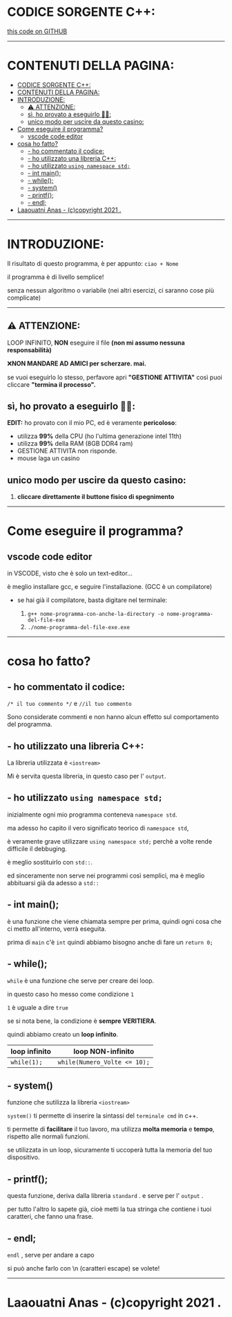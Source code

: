 # CODICE SORGENTE C++: 

[this code on GITHUB](https://github.com/Laaouatni/myCode/blob/main/c%2B%2B/Esercizi-Base%20%5Blaaouatni%5D/ciao-nome-laaouatni/laa0_ciao-Nome.cpp)

----------------------------------------------------------------

# CONTENUTI DELLA PAGINA:
- [CODICE SORGENTE C++:](#codice-sorgente-c)
- [CONTENUTI DELLA PAGINA:](#contenuti-della-pagina)
- [INTRODUZIONE:](#introduzione)
  - [⚠ ATTENZIONE:](#-attenzione)
  - [sì, ho provato a eseguirlo 🤦‍♂️:](#sì-ho-provato-a-eseguirlo-️)
  - [unico modo per uscire da questo casino:](#unico-modo-per-uscire-da-questo-casino)
- [Come eseguire il programma?](#come-eseguire-il-programma)
  - [vscode code editor](#vscode-code-editor)
- [cosa ho fatto?](#cosa-ho-fatto)
  - [- ho commentato il codice:](#--ho-commentato-il-codice)
  - [- ho utilizzato una libreria C++:](#--ho-utilizzato-una-libreria-c)
  - [- ho utilizzato `using namespace std;`](#--ho-utilizzato-using-namespace-std)
  - [- int main();](#--int-main)
  - [-  while();](#---while)
  - [- system()](#--system)
  - [- printf();](#--printf)
  - [- endl;](#--endl)
- [Laaouatni Anas - (c)copyright 2021 .](#laaouatni-anas---ccopyright-2021-)

----------------------------------------------------------------
# INTRODUZIONE:

Il risultato di questo programma, è per appunto: `ciao + Nome`

il programma è di livello semplice!

senza nessun algoritmo o variabile (nei altri esercizi, ci saranno cose più complicate)

----------------------------------------------------------------

## ⚠ ATTENZIONE:

LOOP INFINITO, **NON** eseguire il file **(non mi assumo nessuna responsabilità)**

❌**NON MANDARE AD AMICI per scherzare. mai.**

se vuoi eseguirlo lo stesso, perfavore apri **"GESTIONE ATTIVITA"** così puoi cliccare **"termina il processo".**

## sì, ho provato a eseguirlo 🤦‍♂️:

**EDIT:** ho provato con il mio PC, ed è veramente **pericoloso**: 
- utilizza **99%** della CPU (ho l'ultima generazione intel 11th)
- utilizza **99%** della RAM (8GB DDR4 ram)
- GESTIONE ATTIVITA non risponde.
- mouse laga un casino

## unico modo per uscire da questo casino: 
1. **cliccare direttamente il buttone fisico di spegnimento**

----------------------------------------------------------------
# Come eseguire il programma?
 
## vscode code editor

in VSCODE, visto che è solo un text-editor... 

è meglio installare gcc, e seguire l'installazione. (GCC è un compilatore)

- se hai già il compilatore, basta digitare nel terminale:

    1. `g++ nome-programma-con-anche-la-directory -o nome-programma-del-file-exe`
    2. `./nome-programma-del-file-exe.exe`

----------------------------------------------------------------

# cosa ho fatto?

## - ho commentato il codice:

`/* il tuo commento */` e `//il tuo commento`

Sono considerate commenti e non hanno alcun effetto sul comportamento del programma.


## - ho utilizzato una libreria C++:

La libreria utilizzata è `<iostream>`

Mi è servita questa libreria, in questo caso per l' `output`.


## - ho utilizzato `using namespace std;`

inizialmente ogni mio programma conteneva `namespace std`.

ma adesso ho capito il vero significato teorico di `namespace std`, 

è veramente grave utilizzare `using namespace std;` perchè a volte rende difficile il debbuging. 

è meglio sostituirlo con `std::`. 

ed sinceramente non serve nei programmi così semplici, ma è meglio abbituarsi già da adesso a `std::` 


## - int main();

è una funzione che viene chiamata sempre per prima, quindi ogni cosa che ci metto all'interno, verrà eseguita.

prima di `main` c'è `int` quindi abbiamo bisogno anche di fare un `return 0;`

## -  while();

`while` è una funzione che serve per creare dei loop. 

in questo caso ho messo come condizione ` 1 ` 

` 1 ` è uguale a dire ` true ` 

se si nota bene, la condizione è **sempre** **VERITIERA**. 

quindi abbiamo creato un **loop infinito**.


loop infinito | loop NON-infinito
------ | ------
`while(1);`   | `while(Numero_Volte <= 10);`

## - system()

funzione che sutilizza la libreria `<iostream>`

`system()` ti permette di inserire la sintassi del `terminale cmd` in c++.

ti permette di **facilitare** il tuo lavoro, ma utilizza **molta memoria** e **tempo**, rispetto alle normali funzioni.

se utilizzata in un loop, sicuramente ti uccoperà tutta la memoria del tuo dispositivo.

## - printf();

questa funzione, deriva dalla libreria `standard` . e serve per l' `output` .

per tutto l'altro lo sapete già, cioè metti la tua stringa che contiene i tuoi caratteri, che fanno una frase.


## - endl;

`endl` , serve per andare a capo

si può anche farlo con \n (caratteri escape) se volete!

----------------------------------------------------------------

# Laaouatni Anas - (c)copyright 2021 .